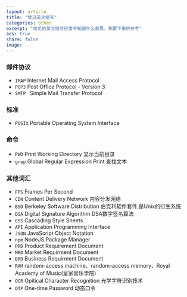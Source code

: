 ```yaml
---
layout: article
title: "常见英文缩写"
categories: other
excerpt: "常见的英文缩写经常不知道什么意思，积累下来供参考"
ads: true
share: false
image:
---
```


### 邮件协议

* `IMAP` Internet Mail Access Protocol
* `POP3` Post Office Protocol - Version 3
* `SMTP ` Simple Mail Transfer Protocol

### 标准

* `POSIX` Portable Operating System Interface

### 命令

* `PWD` Print Working Directory 显示当前目录
* `grep` Global Regular Expression Print 查找文本

### 其他词汇

* `FPS` Frames Per Second
* `CDN` Content Delivery Network 内容分发网络
* `BSD` Berkeley Software Distribution 伯克利软件套件,是Unix的衍生系统
* `DSA` Digital Signature Algorithm DSA数字签名算法
* `CSS` Cascading Style Sheets
* `API` Application Programming Interface
* `JSON` JavaScript Object Notation
* `npm` NodeJS Package Manager
* `PRD` Product Requirement Document
* `MRD` Market Requirment Document
* `BRD` Business Requirment Document
* `RAM` random-access machine、random-access memory、Royal Academy of Music(皇家音乐学院)
* `OCR` Opitical Character Recognition 光学字符识别技术
* `OTP` One-time Password 动态口令